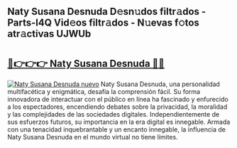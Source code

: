 ## Naty Susana Desnuda D𝚎sn𝚞dos filtr𝚊dos - Parts-l4Q Vid𝚎os filtr𝚊dos - N𝚞evas f𝚘tos atr𝚊ctivas UJWUb

# <h2><a href="http://mbcssyg.tromn.icu/?c=Naty+Susana+Desnuda">🔗👉👉👉 Naty Susana Desnuda 🔗🔗</a></h2>

[![Naty Susana Desnuda nuevo](https://i.imgur.com/pEAQMta.gif)](http://mbcssyg.tromn.icu/?c=Naty+Susana+Desnuda)
Naty Susana Desnuda, una personalidad multifacética y enigmática, desafía la comprensión fácil. Su forma innovadora de interactuar con el público en línea ha fascinado y enfurecido a los espectadores, encendiendo debates sobre la privacidad, la moralidad y las complejidades de las sociedades digitales. Independientemente de sus esfuerzos futuros, su importancia en la era digital es innegable. Armada con una tenacidad inquebrantable y un encanto innegable, la influencia de Naty Susana Desnuda en el mundo virtual no tiene límites.
